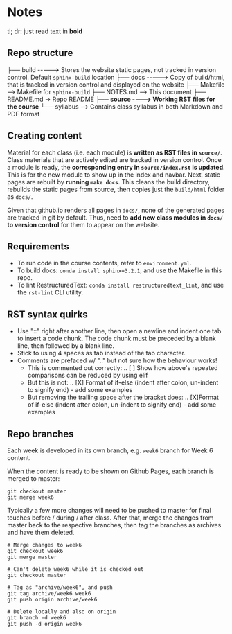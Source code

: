 # Notes

tl; dr: just read text in **bold**

## Repo structure

├── build -----> Stores the website static pages, not tracked in version control. Default `sphinx-build` location
├── docs  -----> Copy of build/html, that is tracked in version control and displayed on the website
├── Makefile --> Makefile for `sphinx-build`
├── NOTES.md --> This document
├── README.md -> Repo README
├── **source ----> Working RST files for the course**
└── syllabus --> Contains class syllabus in both Markdown and PDF format

## Creating content

Material for each class (i.e. each module) is **written as RST files in `source/`**. Class materials that are actively edited are tracked in version control. Once a module is ready, the **corresponding entry in `source/index.rst` is updated**. This is for the new module to show up in the index and navbar. Next, static pages are rebuilt by **running `make docs`**. This cleans the build directory, rebuilds the static pages from source, then copies just the `build/html` folder as `docs/`.

Given that github.io renders all pages in `docs/`, none of the generated pages are tracked in git by default. Thus, need to **add new class modules in `docs/` to version control** for them to appear on the website.  

## Requirements

+ To run code in the course contents, refer to `environment.yml`. 
+ To build docs: `conda install sphinx=3.2.1`, and use the Makefile in this repo.
+ To lint RestructuredText: `conda install restructuredtext_lint`, and use the `rst-lint` CLI utility.

## RST syntax quirks
+ Use "::" right after another line, then open a newline and indent one tab to insert a code chunk. The code chunk must be preceded by a blank line, then followed by a blank line. 
+ Stick to using 4 spaces as tab instead of the tab character. 
+ Comments are prefaced w/ ".." but not sure how the behaviour works!
    + This is commented out correctly: .. [ ] Show how above's repeated comparisons can be reduced by using elif
    + But this is not: .. [X] Format of if-else (indent after colon, un-indent to signify end) - add some examples
    + But removing the trailing space after the bracket does: .. [X]Format of if-else (indent after colon, un-indent to signify end) - add some examples

## Repo branches

Each week is developed in its own branch, e.g. `week6` branch for Week 6 content. 

When the content is ready to be shown on Github Pages, each branch is merged to master:
```
git checkout master
git merge week6
```

Typically a few more changes will need to be pushed to master for final touches before / during / after class. After that, merge the changes from master back to the respective branches, then tag the branches as archives and have them deleted. 
```
# Merge changes to week6
git checkout week6
git merge master

# Can't delete week6 while it is checked out
git checkout master

# Tag as "archive/week6", and push
git tag archive/week6 week6
git push origin archive/week6

# Delete locally and also on origin
git branch -d week6
git push -d origin week6
```